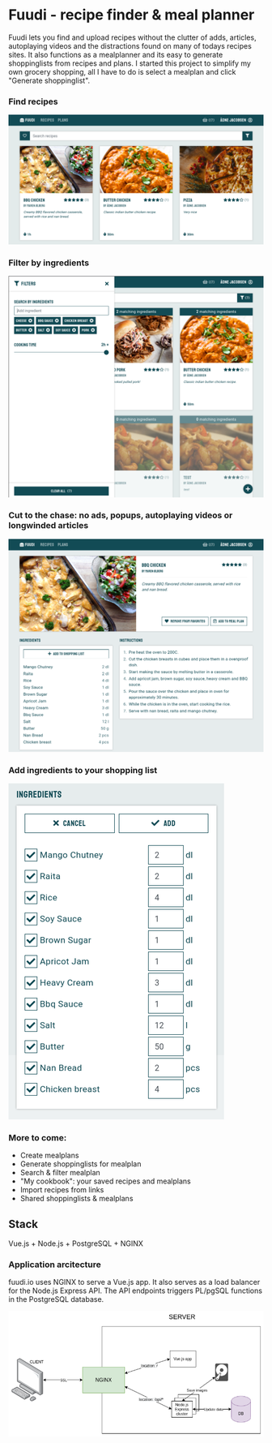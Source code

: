 # Fuudi - recipe finder & meal planner

Fuudi lets you find and upload recipes without the clutter of adds, articles, autoplaying videos and the distractions found on many of todays recipes sites. It also functions as a mealplanner and its easy to generate shoppinglists from recipes and plans. I started this project to simplify my own grocery shopping, all I have to do is select a mealplan and click "Generate shoppinglist".

### Find recipes
![Landing page](/imgs/frontpage.png)

### Filter by ingredients
![Filtering](/imgs/filtering.png)

### Cut to the chase: no ads, popups, autoplaying videos or longwinded articles
![Details](/imgs/recipedetails.png)

### Add ingredients to your shopping list
![Shoppinglist](/imgs/addtoshoppinglist.png)
 
### More to come:
- Create mealplans 
- Generate shoppinglists for mealplan
- Search & filter mealplan
- "My cookbook": your saved recipes and mealplans
- Import recipes from links
- Shared shoppinglists & mealplans


## Stack
Vue.js + Node.js + PostgreSQL + NGINX

### Application arcitecture
fuudi.io uses NGINX to serve a Vue.js app. It also serves as a load balancer for the Node.js Express API. The API endpoints triggers PL/pgSQL functions in the PostgreSQL database.

![Application arcitecture](/arcitecture.png)
